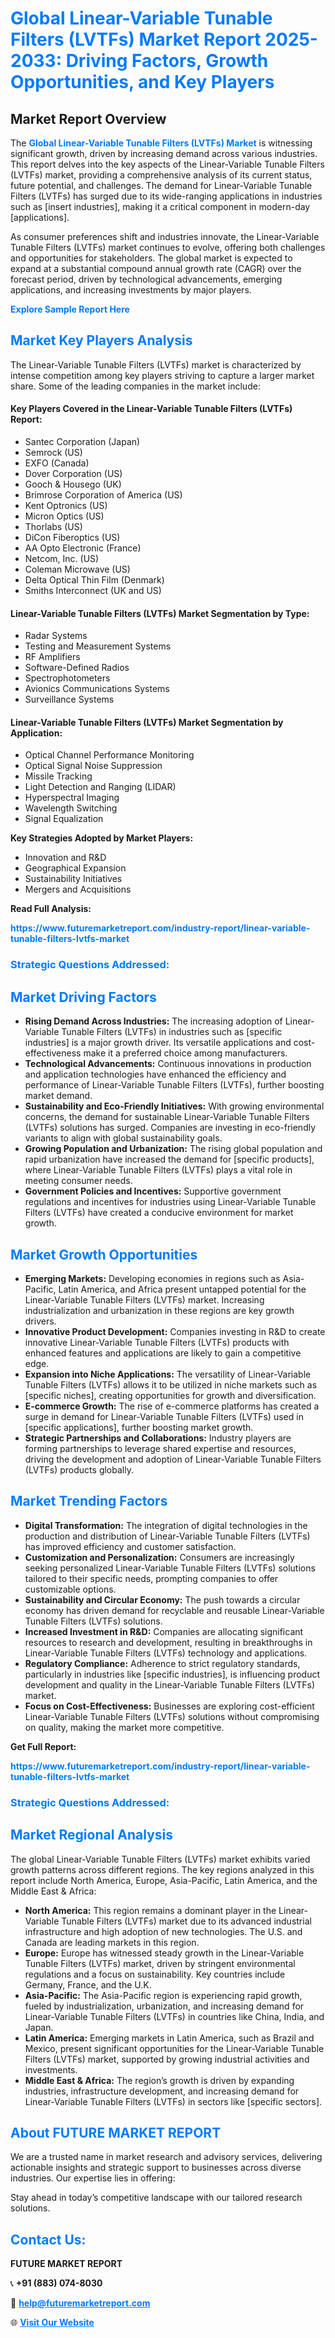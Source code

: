 <h1 style="color: #007BFF;">Global Linear-Variable Tunable Filters (LVTFs) Market Report 2025-2033: Driving Factors, Growth Opportunities, and Key Players</h1>

<section id="overview">
<h2>Market Report Overview</h2>
<p>The <a href="https://www.futuremarketreport.com/industry-report/linear-variable-tunable-filters-lvtfs-market" style="color: #007BFF; text-decoration: none;"><strong>Global Linear-Variable Tunable Filters (LVTFs) Market</strong></a> is witnessing significant growth, driven by increasing demand across various industries. This report delves into the key aspects of the Linear-Variable Tunable Filters (LVTFs) market, providing a comprehensive analysis of its current status, future potential, and challenges. The demand for Linear-Variable Tunable Filters (LVTFs) has surged due to its wide-ranging applications in industries such as [insert industries], making it a critical component in modern-day [applications].</p>
<p>As consumer preferences shift and industries innovate, the Linear-Variable Tunable Filters (LVTFs) market continues to evolve, offering both challenges and opportunities for stakeholders. The global market is expected to expand at a substantial compound annual growth rate (CAGR) over the forecast period, driven by technological advancements, emerging applications, and increasing investments by major players.</p>
</section>

<section id="overview">
<p><a href="https://www.futuremarketreport.com/request-sample/reportId=53193" style="color: #007BFF; text-decoration: none;"><strong>Explore Sample Report Here</strong></a></p>
</section>

<section id="key-players">
<h2 style="color: #007BFF;">Market Key Players Analysis</h2>
<p>The Linear-Variable Tunable Filters (LVTFs) market is characterized by intense competition among key players striving to capture a larger market share. Some of the leading companies in the market include:</p>
<h4>Key Players Covered in the Linear-Variable Tunable Filters (LVTFs) Report:</h4>
<ul><li>Santec Corporation (Japan)</li><li>Semrock (US)</li><li>EXFO (Canada)</li><li>Dover Corporation (US)</li><li>Gooch &amp; Housego (UK)</li><li>Brimrose Corporation of America (US)</li><li>Kent Optronics (US)</li><li>Micron Optics (US)</li><li>Thorlabs (US)</li><li>DiCon Fiberoptics (US)</li><li>AA Opto Electronic (France)</li><li>Netcom, Inc. (US)</li><li>Coleman Microwave (US)</li><li>Delta Optical Thin Film (Denmark)</li><li>Smiths Interconnect (UK and US)</li></ul>
<h4>Linear-Variable Tunable Filters (LVTFs) Market Segmentation by Type:</h4>
<ul><li>Radar Systems</li><li>Testing and Measurement Systems</li><li>RF Amplifiers</li><li>Software-Defined Radios</li><li>Spectrophotometers</li><li>Avionics Communications Systems</li><li>Surveillance Systems</li></ul>

<h4>Linear-Variable Tunable Filters (LVTFs) Market Segmentation by Application:</h4>
<ul><li>Optical Channel Performance Monitoring</li><li>Optical Signal Noise Suppression</li><li>Missile Tracking</li><li>Light Detection and Ranging (LIDAR)</li><li>Hyperspectral Imaging</li><li>Wavelength Switching</li><li>Signal Equalization</li></ul>
<p><strong>Key Strategies Adopted by Market Players:</strong></p>
<ul>
<li>Innovation and R&D</li>
<li>Geographical Expansion</li>
<li>Sustainability Initiatives</li>
<li>Mergers and Acquisitions</li>
</ul>
</section>

<section>
<p><strong>Read Full Analysis: </strong></p><a href="https://www.futuremarketreport.com/industry-report/linear-variable-tunable-filters-lvtfs-market" style="color: #007BFF; text-decoration: none;"><strong>https://www.futuremarketreport.com/industry-report/linear-variable-tunable-filters-lvtfs-market</strong></a>
<h3 style="color: #007BFF;">Strategic Questions Addressed:</h3>
</section>

<section id="driving-factors">
<h2 style="color: #007BFF;">Market Driving Factors</h2>
<ul>
<li><strong>Rising Demand Across Industries:</strong> The increasing adoption of Linear-Variable Tunable Filters (LVTFs) in industries such as [specific industries] is a major growth driver. Its versatile applications and cost-effectiveness make it a preferred choice among manufacturers.</li>
<li><strong>Technological Advancements:</strong> Continuous innovations in production and application technologies have enhanced the efficiency and performance of Linear-Variable Tunable Filters (LVTFs), further boosting market demand.</li>
<li><strong>Sustainability and Eco-Friendly Initiatives:</strong> With growing environmental concerns, the demand for sustainable Linear-Variable Tunable Filters (LVTFs) solutions has surged. Companies are investing in eco-friendly variants to align with global sustainability goals.</li>
<li><strong>Growing Population and Urbanization:</strong> The rising global population and rapid urbanization have increased the demand for [specific products], where Linear-Variable Tunable Filters (LVTFs) plays a vital role in meeting consumer needs.</li>
<li><strong>Government Policies and Incentives:</strong> Supportive government regulations and incentives for industries using Linear-Variable Tunable Filters (LVTFs) have created a conducive environment for market growth.</li>
</ul>
</section>

<section id="growth-opportunities">
<h2 style="color: #007BFF;">Market Growth Opportunities</h2>
<ul>
<li><strong>Emerging Markets:</strong> Developing economies in regions such as Asia-Pacific, Latin America, and Africa present untapped potential for the Linear-Variable Tunable Filters (LVTFs) market. Increasing industrialization and urbanization in these regions are key growth drivers.</li>
<li><strong>Innovative Product Development:</strong> Companies investing in R&D to create innovative Linear-Variable Tunable Filters (LVTFs) products with enhanced features and applications are likely to gain a competitive edge.</li>
<li><strong>Expansion into Niche Applications:</strong> The versatility of Linear-Variable Tunable Filters (LVTFs) allows it to be utilized in niche markets such as [specific niches], creating opportunities for growth and diversification.</li>
<li><strong>E-commerce Growth:</strong> The rise of e-commerce platforms has created a surge in demand for Linear-Variable Tunable Filters (LVTFs) used in [specific applications], further boosting market growth.</li>
<li><strong>Strategic Partnerships and Collaborations:</strong> Industry players are forming partnerships to leverage shared expertise and resources, driving the development and adoption of Linear-Variable Tunable Filters (LVTFs) products globally.</li>
</ul>
</section>

<section id="trending-factors">
<h2 style="color: #007BFF;">Market Trending Factors</h2>
<ul>
<li><strong>Digital Transformation:</strong> The integration of digital technologies in the production and distribution of Linear-Variable Tunable Filters (LVTFs) has improved efficiency and customer satisfaction.</li>
<li><strong>Customization and Personalization:</strong> Consumers are increasingly seeking personalized Linear-Variable Tunable Filters (LVTFs) solutions tailored to their specific needs, prompting companies to offer customizable options.</li>
<li><strong>Sustainability and Circular Economy:</strong> The push towards a circular economy has driven demand for recyclable and reusable Linear-Variable Tunable Filters (LVTFs) solutions.</li>
<li><strong>Increased Investment in R&D:</strong> Companies are allocating significant resources to research and development, resulting in breakthroughs in Linear-Variable Tunable Filters (LVTFs) technology and applications.</li>
<li><strong>Regulatory Compliance:</strong> Adherence to strict regulatory standards, particularly in industries like [specific industries], is influencing product development and quality in the Linear-Variable Tunable Filters (LVTFs) market.</li>
<li><strong>Focus on Cost-Effectiveness:</strong> Businesses are exploring cost-efficient Linear-Variable Tunable Filters (LVTFs) solutions without compromising on quality, making the market more competitive.</li>
</ul>
</section>

<section>
<p><strong>Get Full Report: </strong></p><a href="https://www.futuremarketreport.com/industry-report/linear-variable-tunable-filters-lvtfs-market" style="color: #007BFF; text-decoration: none;"><strong>https://www.futuremarketreport.com/industry-report/linear-variable-tunable-filters-lvtfs-market</strong></a>
<h3 style="color: #007BFF;">Strategic Questions Addressed:</h3>
</section>


<section id="regional-analysis">
<h2 style="color: #007BFF;">Market Regional Analysis</h2>
<p>The global Linear-Variable Tunable Filters (LVTFs) market exhibits varied growth patterns across different regions. The key regions analyzed in this report include North America, Europe, Asia-Pacific, Latin America, and the Middle East & Africa:</p>
<ul>
<li><strong>North America:</strong> This region remains a dominant player in the Linear-Variable Tunable Filters (LVTFs) market due to its advanced industrial infrastructure and high adoption of new technologies. The U.S. and Canada are leading markets in this region.</li>
<li><strong>Europe:</strong> Europe has witnessed steady growth in the Linear-Variable Tunable Filters (LVTFs) market, driven by stringent environmental regulations and a focus on sustainability. Key countries include Germany, France, and the U.K.</li>
<li><strong>Asia-Pacific:</strong> The Asia-Pacific region is experiencing rapid growth, fueled by industrialization, urbanization, and increasing demand for Linear-Variable Tunable Filters (LVTFs) in countries like China, India, and Japan.</li>
<li><strong>Latin America:</strong> Emerging markets in Latin America, such as Brazil and Mexico, present significant opportunities for the Linear-Variable Tunable Filters (LVTFs) market, supported by growing industrial activities and investments.</li>
<li><strong>Middle East & Africa:</strong> The region’s growth is driven by expanding industries, infrastructure development, and increasing demand for Linear-Variable Tunable Filters (LVTFs) in sectors like [specific sectors].</li>
</ul>
</section>

<footer>
<h2 style="color: #007BFF;">About FUTURE MARKET REPORT</h2>
<p>We are a trusted name in market research and advisory services, delivering actionable insights and strategic support to businesses across diverse industries. Our expertise lies in offering:</p>

<p>Stay ahead in today’s competitive landscape with our tailored research solutions.</p>

<h2 style="color: #007BFF;">Contact Us:</h2>
<p><strong>FUTURE MARKET REPORT</strong></p>
<p>📞 <strong>+91 (883) 074-8030</strong></p>
<p>📧 <strong><a href="mailto:help@futuremarketreport.com" style="color: #007BFF;">help@futuremarketreport.com</a></strong></p>
<p>🌐 <strong><a href="https://www.futuremarketreport.com/" style="color: #007BFF;">Visit Our Website</a></strong></p>
</footer>